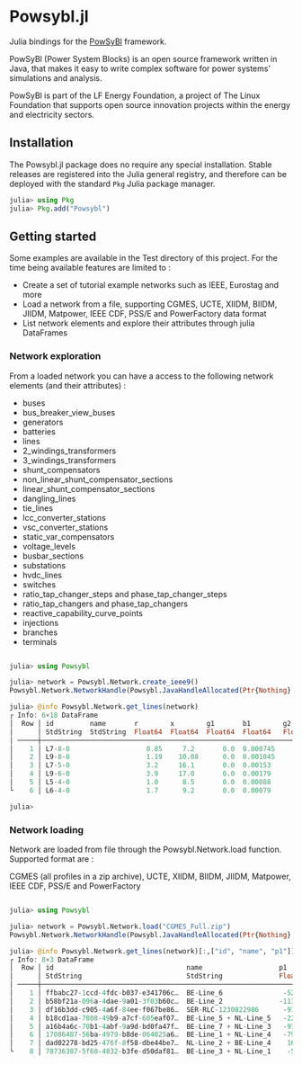# Powsybl.jl

Julia bindings for the [PowSyBl](https://www.powsybl.org/) framework.

PowSyBl (Power System Blocks) is an open source framework written in Java, that makes it easy to write complex software for power systems’ simulations and analysis.

PowSyBl is part of the LF Energy Foundation, a project of The Linux Foundation that supports open source innovation projects within the energy and electricity sectors.

## Installation

The Powsybl.jl package does no require any special installation. Stable releases are registered into the Julia general registry, and therefore can be deployed with the standard `Pkg` Julia package manager.

```julia
julia> using Pkg
julia> Pkg.add("Powsybl")
```

## Getting started

Some examples are available in the Test directory of this project. For the time being available features are limited to :

* Create a set of tutorial example networks such as IEEE, Eurostag and more 
* Load a network from a file, supporting CGMES, UCTE, XIIDM, BIIDM, JIIDM, Matpower, IEEE CDF, PSS/E and PowerFactory data format
* List network elements and explore their attributes through julia DataFrames

### Network exploration

From a loaded network you can have a access to the following network elements (and their attributes) :

* buses
* bus_breaker_view_buses
* generators
* batteries
* lines
* 2_windings_transformers
* 3_windings_transformers
* shunt_compensators
* non_linear_shunt_compensator_sections
* linear_shunt_compensator_sections
* dangling_lines
* tie_lines
* lcc_converter_stations
* vsc_converter_stations
* static_var_compensators
* voltage_levels
* busbar_sections
* substations
* hvdc_lines
* switches
* ratio_tap_changer_steps and phase_tap_changer_steps
* ratio_tap_changers and phase_tap_changers
* reactive_capability_curve_points
* injections
* branches
* terminals

```julia

julia> using Powsybl

julia> network = Powsybl.Network.create_ieee9()
Powsybl.Network.NetworkHandle(Powsybl.JavaHandleAllocated(Ptr{Nothing} @0x000002bb1efac470), "ieee9cdf", "ieee9cdf", "IEEE-CDF", 0, 1.240704e9)

julia> @info Powsybl.Network.get_lines(network)
┌ Info: 6×18 DataFrame
│  Row │ id         name       r        x        g1       b1        g2       b2        p1       q1       i1       p2       q2       i2       voltage_level1_id  voltage_level2_id  bus1_id    bus2_id
│      │ StdString  StdString  Float64  Float64  Float64  Float64   Float64  Float64   Float64  Float64  Float64  Float64  Float64  Float64  StdString          StdString          StdString  StdString
│ ─────┼────────────────────────────────────────────────────────────────────────────────────────────────────────────────────────────────────────────────────────────────────────────────────────────────
│    1 │ L7-8-0                   0.85     7.2       0.0  0.000745      0.0  0.000745      NaN      NaN      NaN      NaN      NaN      NaN  VL2                VL8                VL2_1      VL8_0
│    2 │ L9-8-0                   1.19    10.08      0.0  0.001045      0.0  0.001045      NaN      NaN      NaN      NaN      NaN      NaN  VL3                VL8                VL3_1      VL8_0
│    3 │ L7-5-0                   3.2     16.1       0.0  0.00153       0.0  0.00153       NaN      NaN      NaN      NaN      NaN      NaN  VL2                VL5                VL2_1      VL5_0
│    4 │ L9-6-0                   3.9     17.0       0.0  0.00179       0.0  0.00179       NaN      NaN      NaN      NaN      NaN      NaN  VL3                VL6                VL3_1      VL6_0
│    5 │ L5-4-0                   1.0      8.5       0.0  0.00088       0.0  0.00088       NaN      NaN      NaN      NaN      NaN      NaN  VL5                VL1                VL5_0      VL1_1
└    6 │ L6-4-0                   1.7      9.2       0.0  0.00079       0.0  0.00079       NaN      NaN      NaN      NaN      NaN      NaN  VL6                VL1                VL6_0      VL1_1

julia>

```

### Network loading

Network are loaded from file through the Powsybl.Network.load function. Supported format are :

CGMES (all profiles in a zip archive), UCTE, XIIDM, BIIDM, JIIDM, Matpower, IEEE CDF, PSS/E and PowerFactory

```julia 

julia> using Powsybl

julia> network = Powsybl.Network.load("CGMES_Full.zip")
Powsybl.Network.NetworkHandle(Powsybl.JavaHandleAllocated(Ptr{Nothing} @0x000002c926f212c0), "urn:uuid:d8ba63a9-4453-45dc-9273-a8a01ff49269", "urn:uuid:d8ba63a9-4453-45dc-9273-a8a01ff49269", "CGMES", 0, 1.612899e9)

julia> @info Powsybl.Network.get_lines(network)[:,["id", "name", "p1"]]
┌ Info: 8×3 DataFrame
│  Row │ id                                 name                   p1
│      │ StdString                          StdString              Float64
│ ─────┼──────────────────────────────────────────────────────────────────────
│    1 │ ffbabc27-1ccd-4fdc-b037-e341706c…  BE-Line_6               -52.1434
│    2 │ b58bf21a-096a-4dae-9a01-3f03b60c…  BE-Line_2              -113.252
│    3 │ df16b3dd-c905-4a6f-84ee-f067be86…  SER-RLC-1230822986      -97.2703
│    4 │ b18cd1aa-7808-49b9-a7cf-605eaf07…  BE-Line_5 + NL-Line_5   -22.4478
│    5 │ a16b4a6c-70b1-4abf-9a9d-bd0fa47f…  BE-Line_7 + NL-Line_3   -97.2713
│    6 │ 17086487-56ba-4979-b8de-064025a6…  BE-Line_1 + NL-Line_4   -79.3248
│    7 │ dad02278-bd25-476f-8f58-dbe44be7…  NL-Line_2 + BE-Line_4    16.9841
└    8 │ 78736387-5f60-4832-b3fe-d50daf81…  BE-Line_3 + NL-Line_1    -5.09077

```



